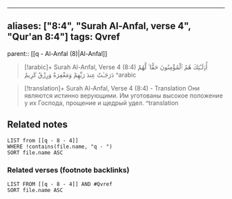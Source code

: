 
---
aliases: ["8:4", "Surah Al-Anfal, verse 4", "Qur'an 8:4"]
tags: Qvref
---

parent:: [[q - Al-Anfal (8)|Al-Anfal]]

> [!arabic]+ Surah Al-Anfal, Verse 4 (8:4)
> <span class="quran-arabic">أُو۟لَـٰٓئِكَ هُمُ ٱلْمُؤْمِنُونَ حَقًّا ۚ لَّهُمْ دَرَجَـٰتٌ عِندَ رَبِّهِمْ وَمَغْفِرَةٌ وَرِزْقٌ كَرِيمٌ</span>
^arabic

> [!translation]+ Surah Al-Anfal, Verse 4 (8:4) - Translation
> Они являются истинно верующими. Им уготованы высокое положение у их Господа, прощение и щедрый удел.
^translation



## Related notes
```dataview
LIST from [[q - 8 - 4]]
WHERE !contains(file.name, "q - ")
SORT file.name ASC
```

### Related verses (footnote backlinks)
```dataview
LIST FROM [[q - 8 - 4]] AND #Qvref
SORT file.name ASC
```

